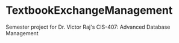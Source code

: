 # TextbookExchangeManagement
Semester project for Dr. Victor Raj's CIS-407: Advanced Database Management
